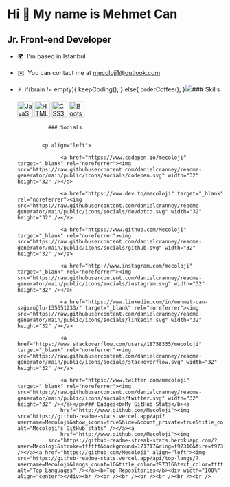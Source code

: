 Hi 👋 My name is Mehmet Can
===========================

Jr. Front-end Developer
-----------------------

*   🌍  I'm based in Istanbul
*   ✉️  You can contact me at [mecoloji1@outlook.com](mailto:mecoloji1@outlook.com)
*   ⚡  if(brain != empty){ keepCoding(); } else{ orderCoffee(); }<a href="https://www.github.com/Mecoloji" target="_blank" rel="noreferrer"><img
                  src="https://img.shields.io/github/followers/Mecoloji?logo=github&style=for-the-badge&color=14b8a6&labelColor=171717" /></a>### Skills<p align="left">
                                <a href="https://developer.mozilla.org/en-US/docs/Web/JavaScript" target="_blank" rel="noreferrer"><img src="https://raw.githubusercontent.com/danielcranney/readme-generator/main/public/icons/skills/javascript-colored.svg" width="36" height="36" alt="JavaScript" /></a>
                                <a href="https://developer.mozilla.org/en-US/docs/Glossary/HTML5" target="_blank" rel="noreferrer"><img src="https://raw.githubusercontent.com/danielcranney/readme-generator/main/public/icons/skills/html5-colored.svg" width="36" height="36" alt="HTML5" /></a>
                                <a href="https://www.w3.org/TR/CSS/#css" target="_blank" rel="noreferrer"><img src="https://raw.githubusercontent.com/danielcranney/readme-generator/main/public/icons/skills/css3-colored.svg" width="36" height="36" alt="CSS3" /></a>
                                <a href="https://getbootstrap.com/" target="_blank" rel="noreferrer"><img src="https://raw.githubusercontent.com/danielcranney/readme-generator/main/public/icons/skills/bootstrap-colored.svg" width="36" height="36" alt="Bootstrap" /></a>
                    </p>
                    
                  ### Socials
                  
                  
                <p align="left">
                          
                      <a href="https://www.codepen.io/mecoloji" target="_blank" rel="noreferrer"><img src="https://raw.githubusercontent.com/danielcranney/readme-generator/main/public/icons/socials/codepen.svg" width="32" height="32" /></a>
                          
                      <a href="https://www.dev.to/mecoloji" target="_blank" rel="noreferrer"><img src="https://raw.githubusercontent.com/danielcranney/readme-generator/main/public/icons/socials/devdotto.svg" width="32" height="32" /></a>
                          
                      <a href="https://www.github.com/Mecoloji" target="_blank" rel="noreferrer"><img src="https://raw.githubusercontent.com/danielcranney/readme-generator/main/public/icons/socials/github.svg" width="32" height="32" /></a>
                          
                      <a href="http://www.instagram.com/mecoloji" target="_blank" rel="noreferrer"><img src="https://raw.githubusercontent.com/danielcranney/readme-generator/main/public/icons/socials/instagram.svg" width="32" height="32" /></a>
                          
                      <a href="https://www.linkedin.com/in/mehmet-can-sağıroğlu-135651233/" target="_blank" rel="noreferrer"><img src="https://raw.githubusercontent.com/danielcranney/readme-generator/main/public/icons/socials/linkedin.svg" width="32" height="32" /></a>
                          
                      <a href="https://www.stackoverflow.com/users/18758335/mecoloji" target="_blank" rel="noreferrer"><img src="https://raw.githubusercontent.com/danielcranney/readme-generator/main/public/icons/socials/stackoverflow.svg" width="32" height="32" /></a>
                          
                      <a href="https://www.twitter.com/mecoloji" target="_blank" rel="noreferrer"><img src="https://raw.githubusercontent.com/danielcranney/readme-generator/main/public/icons/socials/twitter.svg" width="32" height="32" /></a></p>### Badges<b>My GitHub Stats</b><a
                      href="http://www.github.com/Mecoloji"><img src="https://github-readme-stats.vercel.app/api?username=Mecoloji&show_icons=true&hide=&count_private=true&title_color=f97316&text_color=ffffff&icon_color=14b8a6&bg_color=171717&hide_border=true&show_icons=true" alt="Mecoloji's GitHub stats" /></a><a
                      href="http://www.github.com/Mecoloji"><img
                  src="https://github-readme-streak-stats.herokuapp.com/?user=Mecoloji&stroke=ffffff&background=171717&ring=f97316&fire=f97316&currStreakNum=ffffff&currStreakLabel=f97316&sideNums=ffffff&sideLabels=ffffff&dates=ffffff&hide_border=true" /></a><a href="https://github.com/Mecoloji" align="left"><img src="https://github-readme-stats.vercel.app/api/top-langs/?username=Mecoloji&langs_count=10&title_color=f97316&text_color=ffffff&icon_color=14b8a6&bg_color=171717&hide_border=true&locale=en&custom_title=Top%20%Languages" alt="Top Languages" /></a><b>Top Repositories</b><div width="100%" align="center"></div><br /><br /><br /><br /><br /><br /><br />
